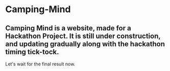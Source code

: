 # Camping-Mind
## Camping Mind is a website, made for a Hackathon Project. It is still under construction, and updating gradually along with the hackathon timing tick-tock.

Let's wait for the final result now.
